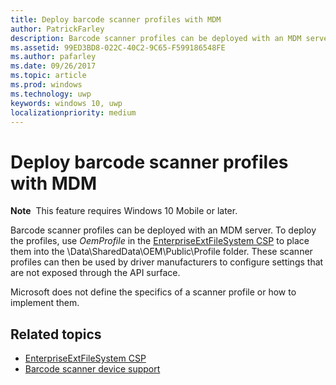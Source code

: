 ```yaml
---
title: Deploy barcode scanner profiles with MDM
author: PatrickFarley
description: Barcode scanner profiles can be deployed with an MDM server.
ms.assetid: 99ED3BD8-022C-40C2-9C65-F599186548FE
ms.author: pafarley
ms.date: 09/26/2017
ms.topic: article
ms.prod: windows
ms.technology: uwp
keywords: windows 10, uwp
localizationpriority: medium
---
```


# Deploy barcode scanner profiles with MDM

**Note**  This feature requires Windows 10 Mobile or later.

Barcode scanner profiles can be deployed with an MDM server. To deploy the profiles, use *OemProfile* in the [EnterpriseExtFileSystem CSP](https://msdn.microsoft.com/library/windows/hardware/mt157025) to place them into the \\Data\\SharedData\\OEM\\Public\\Profile folder. These scanner profiles can then be used by driver manufacturers to configure settings that are not exposed through the API surface.

Microsoft does not define the specifics of a scanner profile or how to implement them.

## Related topics
- [EnterpriseExtFileSystem CSP](https://msdn.microsoft.com/library/windows/hardware/mt157025)
- [Barcode scanner device support](https://docs.microsoft.com/en-us/windows/uwp/devices-sensors/pos-device-support#barcode-scanner)
